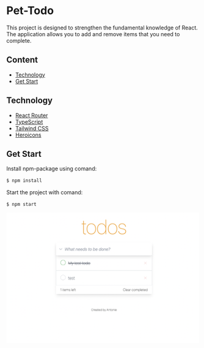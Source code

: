 # Pet-Todo
This project is designed to strengthen the fundamental knowledge of React. The application allows you to add and remove items that you need to complete.

## Content
- [Technology](#technology)
- [Get Start](#get-start)

## Technology
- [React Router](https://reactrouter.com/en/main)
- [TypeScript](https://www.typescriptlang.org/)
- [Tailwind CSS](https://tailwindcss.com/)
- [Heroicons](https://heroicons.com/)

## Get Start
Install npm-package using comand:
```sh
$ npm install
```

Start the project with comand: 
```sh
$ npm start
```

![sample](./src/screenshots/sample-todo.png)
